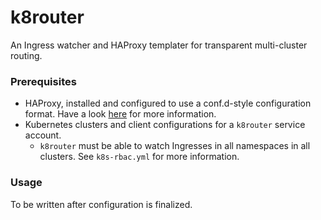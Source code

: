 # k8router

An Ingress watcher and HAProxy templater for transparent multi-cluster routing.

### Prerequisites

* HAProxy, installed and configured to use a conf.d-style configuration format.
  Have a look [here](https://github.com/SOSETH/haproxy) for more information.
* Kubernetes clusters and client configurations for a `k8router` service account.
    * `k8router` must be able to watch Ingresses in all namespaces in all clusters.
      See `k8s-rbac.yml` for more information.

### Usage

To be written after configuration is finalized.
